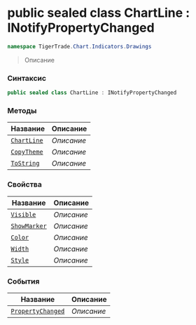 
# public sealed class ChartLine : INotifyPropertyChanged
```csharp
namespace TigerTrade.Chart.Indicators.Drawings
```



> Описание

### Синтаксис
```csharp
public sealed class ChartLine : INotifyPropertyChanged
```


### Методы
| Название | Описание |
| --- | --- |
| [`ChartLine`](./ChartLine.cs/Методы/ChartLine.md) | *Описание* |
| [`CopyTheme`](./ChartLine.cs/Методы/CopyTheme.md) | *Описание* |
| [`ToString`](./ChartLine.cs/Методы/ToString.md) | *Описание* |

### Свойства
| Название | Описание |
| --- | --- |
| [`Visible`](./ChartLine.cs/Свойства/Visible.md) | *Описание* |
| [`ShowMarker`](./ChartLine.cs/Свойства/ShowMarker.md) | *Описание* |
| [`Color`](./ChartLine.cs/Свойства/Color.md) | *Описание* |
| [`Width`](./ChartLine.cs/Свойства/Width.md) | *Описание* |
| [`Style`](./ChartLine.cs/Свойства/Style.md) | *Описание* |

### События
| Название | Описание |
| --- | --- |
| [`PropertyChanged`](./ChartLine.cs/События/PropertyChanged.md) | *Описание* |



